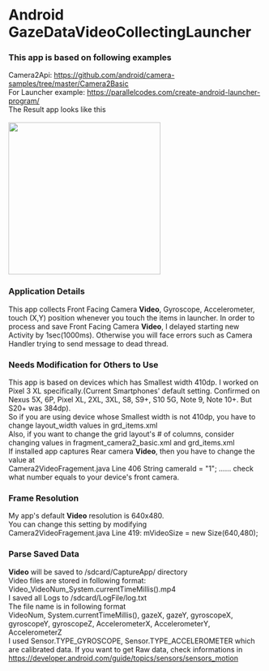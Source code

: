 # Android GazeDataVideoCollectingLauncher
### This app is based on following examples
Camera2Api: https://github.com/android/camera-samples/tree/master/Camera2Basic <br>
For Launcher example: https://parallelcodes.com/create-android-launcher-program/ <br>
The Result app looks like this <br><br>
<img width="300" src="https://user-images.githubusercontent.com/30307587/84723891-b34df100-afc1-11ea-9c7b-ed1fbafed6ef.png">
### Application Details
This app collects Front Facing Camera <b>Video</b>, Gyroscope, Accelerometer, touch (X,Y) position whenever you touch the items in launcher. In order to process and save Front Facing Camera <b>Video</b>, I delayed starting new Activity by 1sec(1000ms). Otherwise you will face errors such as Camera Handler trying to send message to dead thread.
### Needs Modification for Others to Use
This app is based on devices which has Smallest width 410dp. I worked on Pixel 3 XL specifically.(Current Smartphones' default setting. Confirmed on Nexus 5X, 6P, Pixel XL, 2XL, 3XL, S8, S9+, S10 5G, Note 9, Note 10+. But S20+ was 384dp). <br>
So if you are using device whose Smallest width is not 410dp, you have to change layout_width values in grd_items.xml<br>
Also, if you want to change the grid layout's # of columns, consider changing values in fragment_camera2_basic.xml and grd_items.xml<br>
If installed app captures Rear camera <b>Video</b>, then you have to change the value at <br>Camera2VideoFragement.java Line 406 String cameraId = "1"; ...... check what number equals to your device's front camera.
### Frame Resolution
My app's default <b>Video</b> resolution is 640x480.<br>
You can change this setting by modifying <br>Camera2VideoFragement.java Line 419: mVideoSize = new Size(640,480);<br>
### Parse Saved Data
<b>Video</b> will be saved to /sdcard/CaptureApp/ directory <br>
Video files are stored in following format: Video_VideoNum_System.currentTimeMillis().mp4<br>
I saved all Logs to /sdcard/LogFile/log.txt<br>
The file name is in following format<br> 
VideoNum, System.currentTimeMillis(), gazeX, gazeY, gyroscopeX, gyroscopeY, gyroscopeZ, AccelerometerX, AccelerometerY, AccelerometerZ<br> 
I used Sensor.TYPE_GYROSCOPE, Sensor.TYPE_ACCELEROMETER which are calibrated data. If you want to get Raw data, check informations in https://developer.android.com/guide/topics/sensors/sensors_motion
